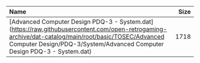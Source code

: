 |Name|Size|
|:---|---:|
|[Advanced Computer Design PDQ-3 - System.dat](https://raw.githubusercontent.com/open-retrogaming-archive/dat-catalog/main/root/basic/TOSEC/Advanced Computer Design/PDQ-3/System/Advanced Computer Design PDQ-3 - System.dat)|1718|
